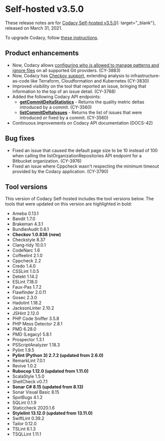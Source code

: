 # Self-hosted v3.5.0

These release notes are for [Codacy Self-hosted v3.5.0](https://github.com/codacy/chart/releases/tag/3.5.0){: target="_blank"}, released on March 31, 2021.

To upgrade Codacy, follow [these instructions](../../chart/maintenance/upgrade.md).

## Product enhancements

-   Now, Codacy allows [configuring who is allowed to manage patterns and ignore files](https://docs.codacy.com/organizations/roles-and-permissions-for-synced-organizations/#change-analysis-configuration) on all supported Git providers. (CY-3883)
-   Now, Codacy has [Checkov support](https://github.com/bridgecrewio/checkov), extending analysis to infrastructure-as-code like Terraform, Cloudformation and Kubernetes  (CY-3830)
-   Improved visibility on the tool that reported an issue, bringing that information to the top of an issue detail. (CY-3768)
-   Added the following Codacy API endpoints:
    - **[getCommitDeltaStatistics](https://api.codacy.com/api/api-docs#getcommitdeltastatistics)** - Returns the quality metric deltas introduced by a commit. (CY-3560)
    - **[listCommitDeltaIssues](https://api.codacy.com/api/api-docs#listcommitdeltaissues)** - Returns the list of issues that were introduced or fixed by a commit.  (CY-3560)
-   Continuous improvements on Codacy API documentation (DOCS-42)

## Bug fixes

-   Fixed an issue that caused the default page size to be 10 instead of 100 when calling the listOrganizationRepositories API endpoint for a Bitbucket organization. (CY-3976)
-   Fixed an issue where Cppcheck wasn't respecting the minimum timeout provided by the Codacy application. (CY-3790)

## Tool versions

This version of Codacy Self-hosted includes the tool versions below. The tools that were updated on this version are highlighted in bold:

-   Ameba 0.13.1
-   Bandit 1.7.0
-   Brakeman 4.3.1
-   BundlerAudit 0.6.1
-   **Checkov 1.0.838 (new)**
-   Checkstyle 8.37
-   Clang-tidy 10.0.1
-   CodeNarc 1.6
-   Coffeelint 2.1.0
-   Cppcheck 2.2
-   Credo 1.4.0
-   CSSLint 1.0.5
-   Detekt 1.14.2
-   ESLint 7.18.0
-   Faux-Pas 1.7.2
-   Flawfinder 2.0.11
-   Gosec 2.3.0
-   Hadolint 1.18.2
-   JacksonLinter 2.10.2
-   JSHint 2.12.0
-   PHP Code Sniffer 3.5.8
-   PHP Mess Detector 2.8.1
-   PMD 6.28.0
-   PMD (Legacy) 5.8.1
-   Prospector 1.3.1
-   PSScriptAnalyzer 1.18.3
-   Pylint 1.9.5
-   **Pylint (Python 3) 2.7.2 (updated from 2.6.0)**
-   RemarkLint 7.0.1
-   Revive 1.0.2
-   **Rubocop 1.12.0 (updated from 1.11.0)**
-   ScalaStyle 1.5.0
-   ShellCheck v0.7.1
-   **Sonar C# 8.15 (updated from 8.13)**
-   Sonar Visual Basic 8.15
-   SpotBugs 4.1.2
-   SQLint 0.1.9
-   Staticcheck 2020.1.6
-   **Stylelint 13.12.0 (updated from 13.11.0)**
-   SwiftLint 0.39.2
-   Tailor 0.12.0
-   TSLint 6.1.3
-   TSQLLint 1.11.1
